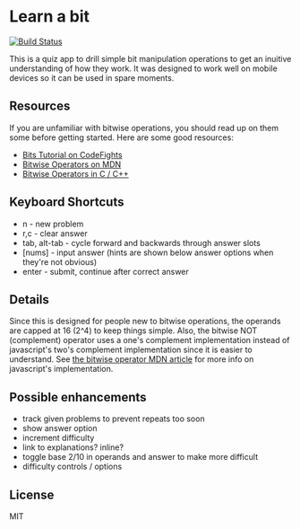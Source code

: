 # Learn a bit
[![Build Status](https://travis-ci.org/btbright/learn-a-bit.svg?branch=master)](https://travis-ci.org/btbright/learn-a-bit)

This is a quiz app to drill simple bit manipulation operations to get an inuitive understanding of how they work. It was designed to work well on mobile devices so it can be used in spare moments.

## Resources
If you are unfamiliar with bitwise operations, you should read up on them some before getting started. Here are some good resources:

- [Bits Tutorial on CodeFights](https://app.codesignal.com/interview-practice/topics/bits/tutorial)
- [Bitwise Operators on MDN](https://developer.mozilla.org/en-US/docs/Web/JavaScript/Reference/Operators/Bitwise_Operators)
- [Bitwise Operators in C / C++](https://www.cprogramming.com/tutorial/bitwise_operators.html)

## Keyboard Shortcuts
- n - new problem
- r,c - clear answer
- tab, alt-tab - cycle forward and backwards through answer slots
- [nums] - input answer (hints are shown below answer options when they're not obvious)
- enter - submit, continue after correct answer

## Details
Since this is designed for people new to bitwise operations, the operands are capped at 16 (2^4) to keep things simple. Also, the bitwise NOT (complement) operator uses a one's complement implementation instead of javascript's two's complement implementation since it is easier to understand. See [the bitwise operator MDN article](https://developer.mozilla.org/en-US/docs/Web/JavaScript/Reference/Operators/Bitwise_Operators#Signed_32-bit_integers) for more info on javascript's implementation.

## Possible enhancements
- track given problems to prevent repeats too soon
- show answer option
- increment difficulty
- link to explanations? inline?
- toggle base 2/10 in operands and answer to make more difficult
- difficulty controls / options

## License
MIT
